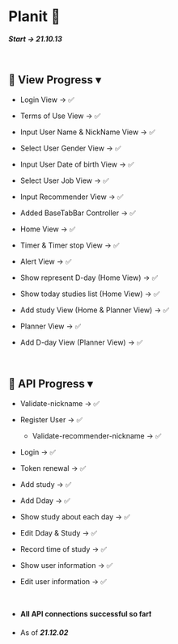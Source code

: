 # Planit 📖
***Start → 21.10.13***

</br>

## 📱 View Progress ▾

* Login View → ✅

* Terms of Use View → ✅

* Input User Name & NickName View → ✅

* Select User Gender View → ✅

* Input User Date of birth View → ✅

* Select User Job View → ✅

* Input Recommender View → ✅

* Added BaseTabBar Controller → ✅

* Home View → ✅

* Timer & Timer stop View → ✅

* Alert View → ✅

* Show represent D-day (Home View) → ✅

* Show today studies list (Home View) → ✅

* Add study View (Home & Planner View) → ✅

* Planner View → ✅

* Add D-day View (Planner View) → ✅


</br>

## 🔗 API Progress ▾
* Validate-nickname → ✅

* Register User → ✅
    * Validate-recommender-nickname → ✅

* Login → ✅

* Token renewal → ✅ 

* Add study → ✅

* Add Dday → ✅

* Show study about each day → ✅

* Edit Dday & Study → ✅

* Record time of study → ✅

* Show user information → ✅

* Edit user information → ✅

</br>

* **All API connections successful so far❗️** 

* As of ***21.12.02***
